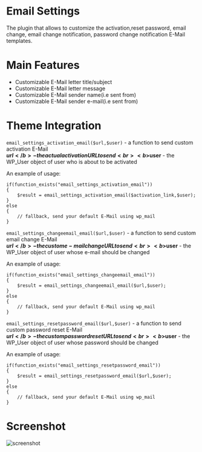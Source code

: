 # Email Settings
The plugin that allows to customize the activation,reset password, email change, email change notification, password change notification E-Mail templates.

# Main Features
- Customizable E-Mail letter title/subject
- Customizable E-Mail letter message
- Customizable E-Mail sender name(i.e sent from)
- Customizable E-Mail sender e-mail(i.e sent from)

# Theme Integration
`email_settings_activation_email($url,$user)` - a function to send custom activation E-Mail<br>
<b>$url</b> - the actual activation URL to send<br>
<b>$user</b> - the WP_User object of user who is about to be activated<br>

An example of usage:<br>
```
if(function_exists("email_settings_activation_email"))
{
	$result = email_settings_activation_email($activation_link,$user);
}
else
{
    // fallback, send your default E-Mail using wp_mail
}
```
`email_settings_changeemail_email($url,$user)` - a function to send custom email change E-Mail<br>
<b>$url</b> - the custom e-mail change URL to send<br>
<b>$user</b> - the WP_User object of user whose e-mail should be changed<br>

An example of usage:<br>
```
if(function_exists("email_settings_changeemail_email"))
{
	$result = email_settings_changeemail_email($url,$user);
}
else
{
    // fallback, send your default E-Mail using wp_mail
}
```
`email_settings_resetpassword_email($url,$user)` - a function to send custom password reset E-Mail<br>
<b>$url</b> - the custom password reset URL to send<br>
<b>$user</b> - the WP_User object of user whose password should be changed<br>

An example of usage:<br>
```
if(function_exists("email_settings_resetpassword_email"))
{
	$result = email_settings_resetpassword_email($url,$user);
}
else
{
    // fallback, send your default E-Mail using wp_mail
}
```

# Screenshot
<img src="https://i.imgur.com/sLSajWm.png" alt="screenshot"/>

